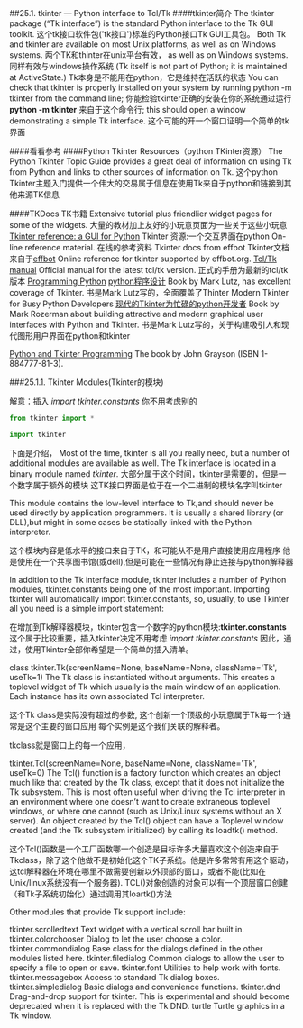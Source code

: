 ##25.1. tkinter — Python interface to Tcl/Tk
####tkinter简介
The tkinter package (“Tk interface”) is the standard Python interface to the Tk GUI toolkit.
这个tk接口软件包('tk接口')标准的Python接口Tk GUI工具包。
Both Tk and tkinter are available on most Unix platforms, as well as on Windows systems.
两个TK和thinter在unix平台有效，
as well as on Windows systems.
同样有效与windows操作系统
(Tk itself is not part of Python; it is maintained at ActiveState.)
Tk本身是不能用在python，它是维持在活跃的状态
You can check that tkinter is properly installed on your system by running python -m tkinter from the command line;
你能检验tkinter正确的安装在你的系统通过运行 **python -m tkinter** 来自于这个命令行;
this should open a window demonstrating a simple Tk interface.
这个可能的开一个窗口证明一个简单的tk界面


####看看参考
####Python Tkinter Resources（python TKinter资源）
The Python Tkinter Topic Guide provides a great deal of information on using Tk from Python
and links to other sources of information on Tk.
这个python Tkinter主题入门提供一个伟大的交易属于信息在使用Tk来自于python和链接到其他来源TK信息


####TKDocs TK书籍
Extensive tutorial plus friendlier widget pages for some of the widgets.
大量的教材加上友好的小玩意页面为一些关于这些小玩意
[Tkinter reference: a GUI for Python](https://infohost.nmt.edu/tcc/help/pubs/tkinter/web/index.html)
Tkinter 资源:一个交互界面在python
On-line reference material.
在线的参考资料
Tkinter docs from effbot
Tkinter文档 来自于[effbot](http://effbot.org/tkinterbook/)
Online reference for tkinter supported by effbot.org.
[Tcl/Tk manual](https://www.tcl.tk/man/tcl8.5/)
Official manual for the latest tcl/tk version.
正式的手册为最新的tcl/tk版本
[Programming Python](http://learning-python.com/books/about-pp4e.html)
[python程序设计](http://learning-python.com/books/about-pp4e.html)
Book by Mark Lutz, has excellent coverage of Tkinter.
书是Mark Lutz写的，全面覆盖了Thinter
Modern Tkinter for Busy Python Developers
[现代的Tkinter为忙碌的python开发者](http://www.amazon.com/Modern-Tkinter-Python-Developers-ebook/dp/B0071QDNLO/)
Book by Mark Rozerman about building attractive and modern graphical user interfaces with Python and Tkinter.
书是Mark Lutz写的，关于构建吸引人和现代图形用户界面在python和tkinter

[Python and Tkinter Programming](https://www.manning.com/books/python-and-tkinter-programming)
The book by John Grayson (ISBN 1-884777-81-3).


###25.1.1. Tkinter Modules(Tkinter的模块)

解意：插入 *import tkinter.constants* 你不用考虑别的
```python
from tkinter import *

import tkinter

```
下面是介绍，
Most of the time, tkinter is all you really need, but a number of additional modules are available as well.
The Tk interface is located in a binary module named _tkinter_.
大部分属于这个时间，tkinter是需要的，但是一个数字属于额外的模块
这TK接口界面是位于在一个二进制的模块名字叫tkinter

This module contains the low-level interface to Tk,and should never be used directly by application programmers.
It is usually a shared library (or DLL),but might in some cases be statically linked with the Python interpreter.

这个模块内容是低水平的接口来自于TK，和可能从不是用户直接使用应用程序
他是使用在一个共享图书馆(或dell),但是可能在一些情况有静止连接与python解释器

In addition to the Tk interface module, tkinter includes a number of Python modules, tkinter.constants being
 one of the most important. Importing tkinter will automatically import tkinter.constants, so, usually,
 to use Tkinter all you need is a simple import statement:

在增加到Tk解释器模块，tkinter包含一个数字的python模块:**tkinter.constants** 这个属于比较重要，插入tkinter决定不用考虑 *import tkinter.constants* 因此，通过，使用Tkinter全部你希望是一个简单的插入清单。

class tkinter.Tk(screenName=None, baseName=None, className='Tk', useTk=1)
The Tk class is instantiated without arguments. This creates a toplevel widget of Tk which usually is the main window of an application. Each instance has its own associated Tcl interpreter.

这个Tk class是实际没有超过的参数, 这个创新一个顶级的小玩意属于Tk每一个通常是这个主要的窗口应用
每个实例是这个我们关联的解释者。

tkclass就是窗口上的每一个应用，


tkinter.Tcl(screenName=None, baseName=None, className='Tk', useTk=0)
The Tcl() function is a factory function which creates an object much like that created by the Tk class, except that it does not initialize the Tk subsystem. This is most often useful when driving the Tcl interpreter in an environment where one doesn’t want to create extraneous toplevel windows, or where one cannot (such as Unix/Linux systems without an X server). An object created by the Tcl() object can have a Toplevel window created (and the Tk subsystem initialized) by calling its loadtk() method.


这个Tcl()函数是一个工厂函数哪一个创造是目标许多大量喜欢这个创造来自于Tkclass，除了这个他做不是初始化这个TK子系统。他是许多常常有用这个驱动，这tcl解释器在环境在哪里不做需要创新以外顶部的窗口，或者不能(比如在Unix/linux系统没有一个服务器). TCL()对象创造的对象可以有一个顶层窗口创建（和Tk子系统初始化）通过调用其loartk()方法


Other modules that provide Tk support include:

tkinter.scrolledtext
Text widget with a vertical scroll bar built in.
tkinter.colorchooser
Dialog to let the user choose a color.
tkinter.commondialog
Base class for the dialogs defined in the other modules listed here.
tkinter.filedialog
Common dialogs to allow the user to specify a file to open or save.
tkinter.font
Utilities to help work with fonts.
tkinter.messagebox
Access to standard Tk dialog boxes.
tkinter.simpledialog
Basic dialogs and convenience functions.
tkinter.dnd
Drag-and-drop support for tkinter. This is experimental and should become deprecated when it is replaced with the Tk DND.
turtle
Turtle graphics in a Tk window.
